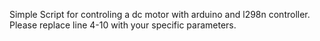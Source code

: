 Simple Script for controling a dc motor with arduino and l298n controller. Please replace line 4-10 with your specific parameters.
